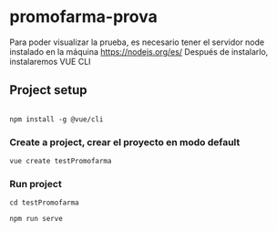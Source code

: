 # promofarma-prova
Para poder visualizar la prueba, es necesario tener el servidor node instalado en la máquina
https://nodejs.org/es/
Después de instalarlo, instalaremos VUE CLI
## Project setup
```

npm install -g @vue/cli

```

### Create a project, crear el proyecto en modo default
```
vue create testPromofarma
```

### Run project
```
cd testPromofarma

```
```
npm run serve
```
